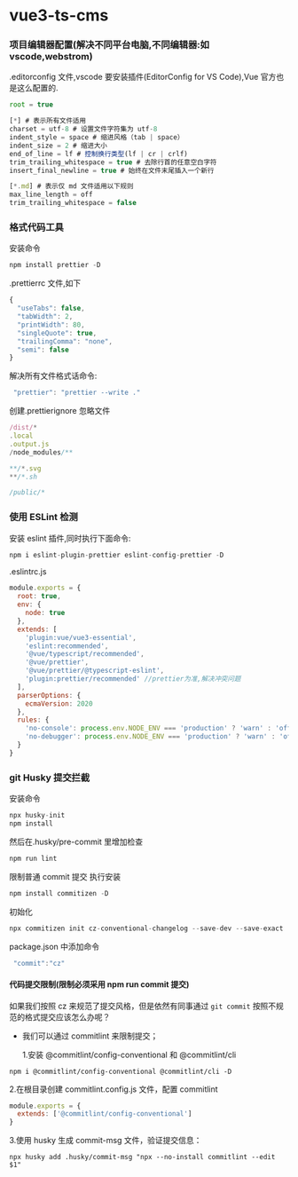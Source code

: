 # vue3-ts-cms

### 项目编辑器配置(解决不同平台电脑,不同编辑器:如 vscode,webstrom)

.editorconfig 文件,vscode 要安装插件(EditorConfig for VS Code),Vue 官方也是这么配置的.

```js
root = true

[*] # 表示所有文件适用
charset = utf-8 # 设置文件字符集为 utf-8
indent_style = space # 缩进风格（tab | space）
indent_size = 2 # 缩进大小
end_of_line = lf # 控制换行类型(lf | cr | crlf)
trim_trailing_whitespace = true # 去除行首的任意空白字符
insert_final_newline = true # 始终在文件末尾插入一个新行

[*.md] # 表示仅 md 文件适用以下规则
max_line_length = off
trim_trailing_whitespace = false
```

### 格式代码工具

安装命令

```js
npm install prettier -D
```

.prettierrc 文件,如下

```js
{
  "useTabs": false,
  "tabWidth": 2,
  "printWidth": 80,
  "singleQuote": true,
  "trailingComma": "none",
  "semi": false
}

```

解决所有文件格式话命令:

```js
 "prettier": "prettier --write ."
```

创建.prettierignore 忽略文件

```js
/dist/*
.local
.output.js
/node_modules/**

**/*.svg
**/*.sh

/public/*
```

### 使用 ESLint 检测

安装 eslint 插件,同时执行下面命令:

```js
npm i eslint-plugin-prettier eslint-config-prettier -D
```

.eslintrc.js

```js
module.exports = {
  root: true,
  env: {
    node: true
  },
  extends: [
    'plugin:vue/vue3-essential',
    'eslint:recommended',
    '@vue/typescript/recommended',
    '@vue/prettier',
    '@vue/prettier/@typescript-eslint',
    'plugin:prettier/recommended' //prettier为准,解决冲突问题
  ],
  parserOptions: {
    ecmaVersion: 2020
  },
  rules: {
    'no-console': process.env.NODE_ENV === 'production' ? 'warn' : 'off',
    'no-debugger': process.env.NODE_ENV === 'production' ? 'warn' : 'off'
  }
}
```

### git Husky 提交拦截

安装命令

```js
npx husky-init
npm install
```

然后在.husky/pre-commit 里增加检查

```js
npm run lint
```

限制普通 commit 提交
执行安装

```js
npm install commitizen -D
```

初始化

```js
npx commitizen init cz-conventional-changelog --save-dev --save-exact
```

package.json 中添加命令

```js
 "commit":"cz"
```

#### 代码提交限制(限制必须采用 npm run commit 提交)

如果我们按照 cz 来规范了提交风格，但是依然有同事通过 `git commit` 按照不规范的格式提交应该怎么办呢？

- 我们可以通过 commitlint 来限制提交；

  1.安装 @commitlint/config-conventional 和 @commitlint/cli

```shell
npm i @commitlint/config-conventional @commitlint/cli -D
```

2.在根目录创建 commitlint.config.js 文件，配置 commitlint

```js
module.exports = {
  extends: ['@commitlint/config-conventional']
}
```

3.使用 husky 生成 commit-msg 文件，验证提交信息：

```shell
npx husky add .husky/commit-msg "npx --no-install commitlint --edit $1"
```

